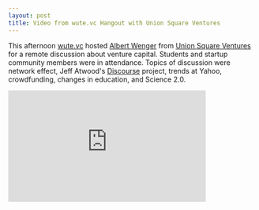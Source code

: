 ```yaml
---
layout: post
title: Video from wute.vc Hangout with Union Square Ventures
---
```


This afternoon [wute.vc](http://wute.vc) hosted [Albert Wenger](http://continuations.com/) from [Union Square Ventures](http://www.usv.com/) for a remote discussion about venture capital. Students and startup community members were in attendance. Topics of discussion were network effect, Jeff Atwood's [Discourse](http://discourse.org) project, trends at Yahoo, crowdfunding, changes in education, and Science 2.0.



<iframe width="400" height="225" src="https://www.youtube-nocookie.com/embed/s6Fp_-zYKco" frameborder="0" allowfullscreen></iframe>